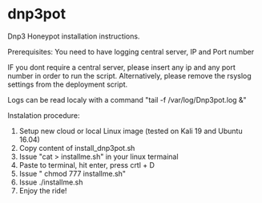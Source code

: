 # dnp3pot
Dnp3 Honeypot installation instructions.

Prerequisites: You need to have logging central server, IP and Port number

IF you dont require a central server, please insert any ip and any port number in order to run the script.
Alternatively, please remove the rsyslog settings from the deployment script. 

Logs can be read localy with a command "tail -f /var/log/Dnp3pot.log &"

Instalation procedure:
1. Setup new cloud or local Linux image (tested on Kali 19 and Ubuntu 16.04)
2. Copy content of install_dnp3pot.sh
3. Issue "cat > installme.sh" in your linux termainal
4. Paste to terminal, hit enter, press crtl + D
5. Issue " chmod 777 installme.sh"
6. Issue ./installme.sh <IP> <PORT>
7. Enjoy the ride!
